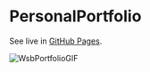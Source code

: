 # PersonalPortfolio

See live in [GitHub Pages](https://Deepak0056.github.io/PersonalPortfolio/).

![WsbPortfolioGIF](https://github.com/Deepak0056/PersonalPortfolio/assets/94425277/c7b2592f-bc7c-45f8-8f38-2a4225399a90)

